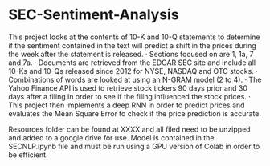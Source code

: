 # SEC-Sentiment-Analysis
This project looks at the contents of 10-K and 10-Q statements to determine if the sentiment contained in the text will predict a shift in the prices during the week after the statement is released.
·  	Sections focused on are 1, 1a, 7 and 7a.
·  	Documents are retrieved from the EDGAR SEC site and include all 10-Ks and 10-Qs released since 2012 for NYSE, NASDAQ and OTC stocks.
·  	Combinations of words are looked at using an N-GRAM model (2 to 4).
·  	The Yahoo Finance API is used to retrieve stock tickers 90 days prior and 30 days after a filing in order to see if the filing influenced the stock prices.
·  	This project then implements a deep RNN in order to predict prices and evaluates the Mean Square Error to check if the price prediction is accurate.


Resources folder can be found at XXXX and all filed need to be unzipped and added to a google drive for use.
Model is contained in the SECNLP.ipynb file and must be run using a GPU version of Colab in order to be efficient.
